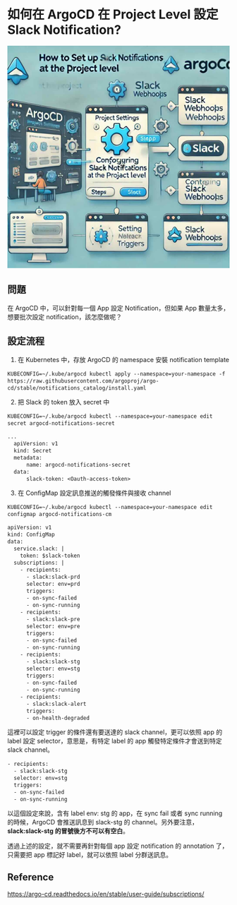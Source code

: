 如何在 ArgoCD 在 Project Level 設定 Slack Notification?
===

![image](resources/argocd-project-level-slack-notification.png)


## 問題
在 ArgoCD 中，可以針對每一個 App 設定 Notification，但如果 App 數量太多，想要批次設定 notification，該怎麼做呢？

## 設定流程
1. 在 Kubernetes 中，存放 ArgoCD 的 namespace 安裝 notification template
```
KUBECONFIG=~/.kube/argocd kubectl apply --namespace=your-namespace -f https://raw.githubusercontent.com/argoproj/argo-cd/stable/notifications_catalog/install.yaml
```

2. 把 Slack 的 token 放入 secret 中
```
KUBECONFIG=~/.kube/argocd kubectl --namespace=your-namespace edit secret argocd-notifications-secret
```
```
...
  apiVersion: v1
  kind: Secret
  metadata:
      name: argocd-notifications-secret
  data:
      slack-token: <Oauth-access-token>
```

3. 在 ConfigMap 設定訊息推送的觸發條件與接收 channel
```
KUBECONFIG=~/.kube/argocd kubectl --namespace=your-namespace edit configmap argocd-notifications-cm 
```
```
apiVersion: v1
kind: ConfigMap
data:
  service.slack: |
    token: $slack-token
  subscriptions: |
    - recipients:
      - slack:slack-prd
      selector: env=prd
      triggers:
      - on-sync-failed
      - on-sync-running
    - recipients:
      - slack:slack-pre
      selector: env=pre
      triggers:
      - on-sync-failed
      - on-sync-running
    - recipients:
      - slack:slack-stg
      selector: env=stg
      triggers:
      - on-sync-failed
      - on-sync-running
    - recipients:
      - slack:slack-alert
      triggers:
      - on-health-degraded
```
這裡可以設定 trigger 的條件還有要送達的 slack channel，更可以依照 app 的 label 設定 selector，意思是，有特定 label 的 app 觸發特定條件才會送到特定 slack channel。
```
- recipients:
  - slack:slack-stg
  selector: env=stg
  triggers:
  - on-sync-failed
  - on-sync-running
```
以這個設定來說，含有 label env: stg 的 app，在 sync fail 或者 sync running 的時候，ArgoCD 會推送訊息到 slack-stg 的 channel。另外要注意，**slack:slack-stg 的冒號後方不可以有空白**。

透過上述的設定，就不需要再針對每個 app 設定 notification 的 annotation 了，只需要把 app 標記好 label，就可以依照 label 分群送訊息。


## Reference
https://argo-cd.readthedocs.io/en/stable/user-guide/subscriptions/